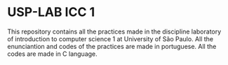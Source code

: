 # USP-LAB ICC 1

This repository contains all the practices made in the discipline laboratory of introduction to computer science 1 at University of São Paulo.
All the enunciantion and codes of the practices are made in portuguese.
All the codes are made in C language.
